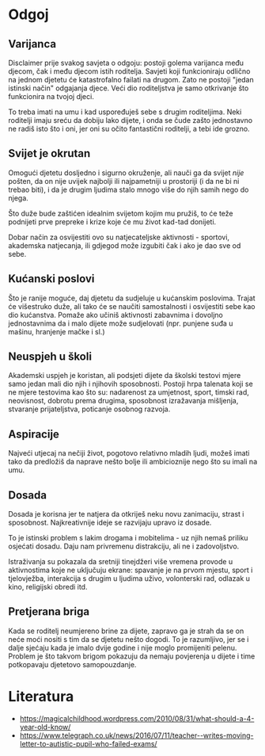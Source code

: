 # Odgoj

## Varijanca

Disclaimer prije svakog savjeta o odgoju: postoji golema varijanca među djecom, čak i među djecom istih roditelja. Savjeti koji funkcioniraju odlično na jednom djetetu će katastrofalno failati na drugom. Zato ne postoji "jedan istinski način" odgajanja djece. Veći dio roditeljstva je samo otkrivanje što funkcionira na tvojoj djeci.

To treba imati na umu i kad uspoređuješ sebe s drugim roditeljima. Neki roditelji imaju sreću da dobiju lako dijete, i onda se čude zašto jednostavno ne radiš isto što i oni, jer oni su očito fantastični roditelji, a tebi ide grozno.

## Svijet je okrutan

Omogući djetetu dosljedno i sigurno okruženje, ali nauči ga da svijet *nije* pošten, da on nije uvijek najbolji ili najpametniji u prostoriji (i da ne bi ni trebao biti), i da je drugim ljudima stalo mnogo više do njih samih nego do njega.

Što duže bude zaštićen idealnim svijetom kojim mu pružiš, to će teže podnijeti prve prepreke i krize koje će mu život kad-tad donijeti.

Dobar način za osvijestiti ovo su natjecateljske aktivnosti - sportovi, akademska natjecanja, ili gdjegod može izgubiti čak i ako je dao sve od sebe.

## Kućanski poslovi

Što je ranije moguće, daj djetetu da sudjeluje u kućanskim poslovima. Trajat će višestruko duže, ali tako će se naučiti samostalnosti i osvijestiti sebe kao dio kućanstva. Pomaže ako učiniš aktivnosti zabavnima i dovoljno jednostavnima da i malo dijete može sudjelovati (npr. punjene suđa u mašinu, hranjenje mačke i sl.)

## Neuspjeh u školi

Akademski uspjeh je koristan, ali podsjeti dijete da školski testovi mjere samo jedan mali dio njih i njihovih sposobnosti. Postoji hrpa talenata koji se ne mjere testovima kao što su: nadarenost za umjetnost, sport, timski rad, neovisnost, dobrotu prema drugima, sposobnost izražavanja mišljenja, stvaranje prijateljstva, poticanje osobnog razvoja.

## Aspiracije

Najveći utjecaj na nečiji život, pogotovo relativno mladih ljudi, možeš imati tako da predložiš da naprave nešto bolje ili ambicioznije nego što su imali na umu.

## Dosada

Dosada je korisna jer te natjera da otkriješ neku novu zanimaciju, strast i sposobnost. Najkreativnije ideje se razvijaju upravo iz dosade.

To je istinski problem s lakim drogama i mobitelima - uz njih nemaš priliku osjećati dosadu. Daju nam privremenu distrakciju, ali ne i zadovoljstvo.

Istraživanja su pokazala da sretniji tinejdžeri više vremena provode u aktivnostima koje ne uključuju ekrane: spavanje je na prvom mjestu, sport i tjelovježba, interakcija s drugim u ljudima uživo, volonterski rad, odlazak u kino, religijski obredi itd.

## Pretjerana briga

Kada se roditelj neumjereno brine za dijete, zapravo ga je strah da se on neće moći nositi s tim da se djetetu nešto dogodi. To je razumljivo, jer se i dalje sjećaju kada je imalo dvije godine i nije moglo promijeniti pelenu. Problem je što takvom brigom pokazuju da nemaju povjerenja u dijete i time potkopavaju djetetovo samopouzdanje.

# Literatura

* https://magicalchildhood.wordpress.com/2010/08/31/what-should-a-4-year-old-know/
* https://www.telegraph.co.uk/news/2016/07/11/teacher--writes-moving-letter-to-autistic-pupil-who-failed-exams/

